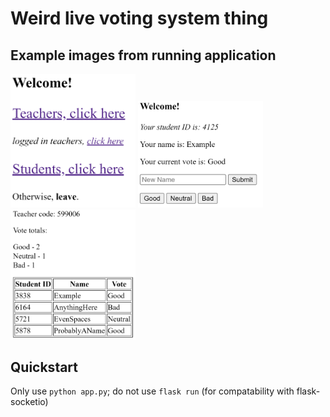 # Weird live voting system thing
## Example images from running application
<img src="example-images/main-view.png" alt="Image from Main Page" width="200"/>
<img src="example-images/student-view.png" alt="Image from Student View" width="200"/>
<img src="example-images/teacher-view.png" alt="Image from Teacher View" width="200"/>

## Quickstart

Only use `python app.py`; do not use `flask run`
(for compatability with flask-socketio)